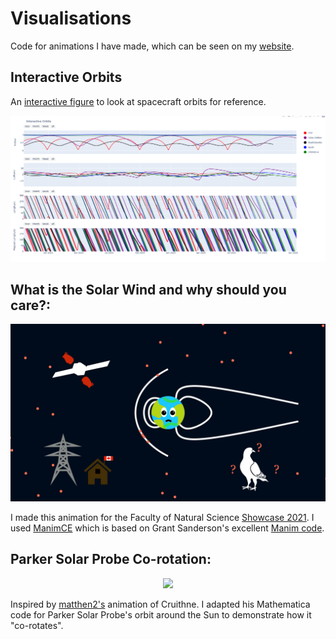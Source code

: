 # Visualisations

Code for animations I have made, which can be seen on my [website](https://www.ronanlaker.com/vis/).

## Interactive Orbits
An [interactive figure](https://www.ronanlaker.com/vis/orbits/) to look at spacecraft orbits for reference.

<p align="center"><img src="./Interactive Orbits/orbits_screenshot.png" alt="Interactive Orbits example" href="https://www.ronanlaker.com/vis/orbits" width="600"/></p>

## What is the Solar Wind and why should you care?: 

<p align="center"><img src="./Spaceweather video/thumbnail.png" alt="What is Space Weather and why should you care?" href="https://youtu.be/rI2yBMnZMpU" width="600"/></p>

I made this animation for the Faculty of Natural Science [Showcase 2021](https://www.imperial.ac.uk/natural-sciences/research/showcases-seminars/2021/). I used [ManimCE](https://www.manim.community/) which is based on Grant Sanderson's excellent [Manim code](https://github.com/3b1b/manim).

## Parker Solar Probe Co-rotation: 
<p align="center"><img src="https://github.com/rlaker/animations/blob/main/corotation/psp_corotation_anti.gif" /></p>

Inspired by [matthen2's](https://twitter.com/matthen2) animation of Cruithne. I adapted his Mathematica code for Parker Solar Probe's orbit around the Sun to demonstrate how it "co-rotates".

